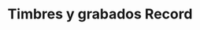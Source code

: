 ---
title: "Timbres y grabados Record"
url: /vina-del-mar/timbres-y-grabados-record/
shop: libros
---